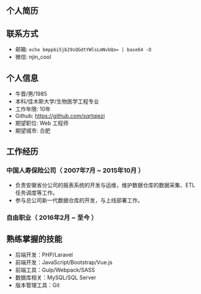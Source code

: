 个人简历
-----------------

## 联系方式
* 邮箱: `echo bmppbi5jb29sQGdtYWlsLmNvbQo= | base64 -D`
* 微信: njin_cool

## 个人信息

* 牛晋/男/1985
* 本科/佳木斯大学/生物医学工程专业
* 工作年限: 10年
* Github: https://github.com/sqrtqiezi
* 期望职位: Web 工程师
* 期望城市: 合肥

## 工作经历
### 中国人寿保险公司（ 2007年7月 ~ 2015年10月 ）
* 负责安徽省分公司的报表系统的开发与运维，维护数据仓库的数据采集、ETL 任务调度等工作。
* 参与总公司新一代数据仓库的开发，与上线部署工作。

### 自由职业（ 2016年2月 ~ 至今 ）

## 熟练掌握的技能
* 后端开发：PHP/Laravel
* 前端开发：JavaScript/Bootstrap/Vue.js
* 前端工具：Gulp/Webpack/SASS
* 数据库相关：MySQL/SQL Server
* 版本管理工具：Git